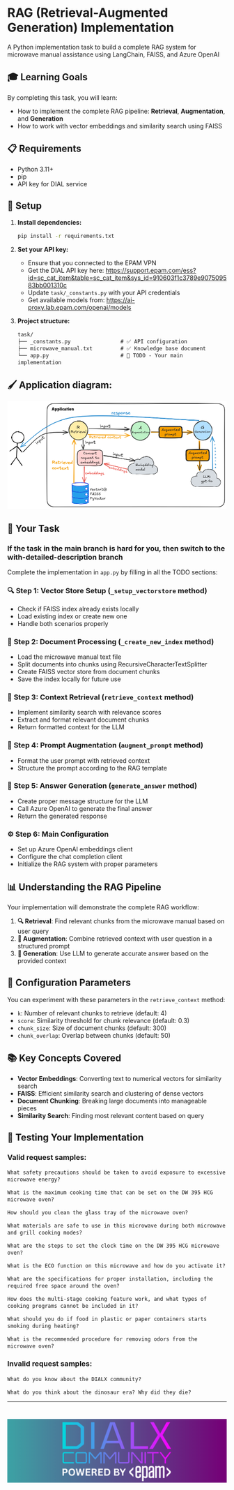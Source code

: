 # RAG (Retrieval-Augmented Generation) Implementation

A Python implementation task to build a complete RAG system for microwave manual assistance using LangChain, FAISS, and Azure OpenAI

## 🎓 Learning Goals

By completing this task, you will learn:
- How to implement the complete RAG pipeline: **Retrieval**, **Augmentation**, and **Generation**
- How to work with vector embeddings and similarity search using FAISS

## 📋 Requirements

- Python 3.11+
- pip
- API key for DIAL service

## 🔧 Setup

1. **Install dependencies:**
   ```bash
   pip install -r requirements.txt
   ```

2. **Set your API key:**
   - Ensure that you connected to the EPAM VPN
   - Get the DIAL API key here: https://support.epam.com/ess?id=sc_cat_item&table=sc_cat_item&sys_id=910603f1c3789e907509583bb001310c
   - Update `task/_constants.py` with your API credentials
   - Get available models from: https://ai-proxy.lab.epam.com/openai/models

3. **Project structure:**
   ```
   task/
   ├── _constants.py                # ✅ API configuration
   ├── microwave_manual.txt         # ✅ Knowledge base document
   └── app.py                       # 🚧 TODO - Your main implementation
   ```
## 🖌️ Application diagram:

<img src="application-diagram.png">

## 📝 Your Task

### If the task in the main branch is hard for you, then switch to the with-detailed-description branch

Complete the implementation in `app.py` by filling in all the TODO sections:

### 🔍 **Step 1: Vector Store Setup (`_setup_vectorstore` method)**
- Check if FAISS index already exists locally
- Load existing index or create new one
- Handle both scenarios properly

### 📖 **Step 2: Document Processing (`_create_new_index` method)**
- Load the microwave manual text file
- Split documents into chunks using RecursiveCharacterTextSplitter
- Create FAISS vector store from document chunks
- Save the index locally for future use

### 🔎 **Step 3: Context Retrieval (`retrieve_context` method)**
- Implement similarity search with relevance scores
- Extract and format relevant document chunks
- Return formatted context for the LLM

### 🔗 **Step 4: Prompt Augmentation (`augment_prompt` method)**
- Format the user prompt with retrieved context
- Structure the prompt according to the RAG template

### 🤖 **Step 5: Answer Generation (`generate_answer` method)**
- Create proper message structure for the LLM
- Call Azure OpenAI to generate the final answer
- Return the generated response

### ⚙️ **Step 6: Main Configuration**
- Set up Azure OpenAI embeddings client
- Configure the chat completion client
- Initialize the RAG system with proper parameters


## 📊 Understanding the RAG Pipeline

Your implementation will demonstrate the complete RAG workflow:

1. **🔍 Retrieval**: Find relevant chunks from the microwave manual based on user query
2. **🔗 Augmentation**: Combine retrieved context with user question in a structured prompt
3. **🤖 Generation**: Use LLM to generate accurate answer based on the provided context

## 🔧 Configuration Parameters

You can experiment with these parameters in the `retrieve_context` method:
- `k`: Number of relevant chunks to retrieve (default: 4)
- `score`: Similarity threshold for chunk relevance (default: 0.3)
- `chunk_size`: Size of document chunks (default: 300)
- `chunk_overlap`: Overlap between chunks (default: 50)

## 📚 Key Concepts Covered

- **Vector Embeddings**: Converting text to numerical vectors for similarity search
- **FAISS**: Efficient similarity search and clustering of dense vectors
- **Document Chunking**: Breaking large documents into manageable pieces
- **Similarity Search**: Finding most relevant content based on query

## 🎯 Testing Your Implementation

### Valid request samples:
``` 
What safety precautions should be taken to avoid exposure to excessive microwave energy?
```
```
What is the maximum cooking time that can be set on the DW 395 HCG microwave oven?
```
```
How should you clean the glass tray of the microwave oven?
```
```
What materials are safe to use in this microwave during both microwave and grill cooking modes?
```
```
What are the steps to set the clock time on the DW 395 HCG microwave oven?
```
```
What is the ECO function on this microwave and how do you activate it?
```
```
What are the specifications for proper installation, including the required free space around the oven?
```
```
How does the multi-stage cooking feature work, and what types of cooking programs cannot be included in it?
```
```
What should you do if food in plastic or paper containers starts smoking during heating?
```
```
What is the recommended procedure for removing odors from the microwave oven?
```

### Invalid request samples:
```
What do you know about the DIALX community?
```
```
What do you think about the dinosaur era? Why did they die?
```

----

# <img src="dialx-banner.png">